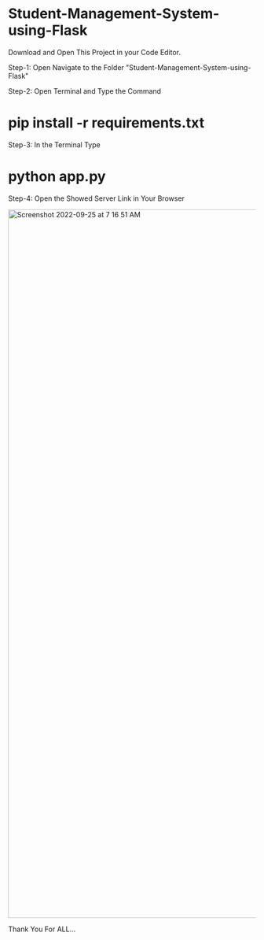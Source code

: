 # Student-Management-System-using-Flask

Download and Open This Project in your Code Editor.

Step-1:
Open Navigate to the Folder "Student-Management-System-using-Flask"

Step-2:
Open Terminal and Type the Command
# pip install -r requirements.txt

Step-3:
In the Terminal Type 
# python app.py

Step-4:
Open the Showed Server Link in Your Browser

<img width="1440" alt="Screenshot 2022-09-25 at 7 16 51 AM" src="https://user-images.githubusercontent.com/110399609/192124797-26610832-d18b-4cc4-8362-0d7ad3335f0e.png">

Thank You For ALL...
